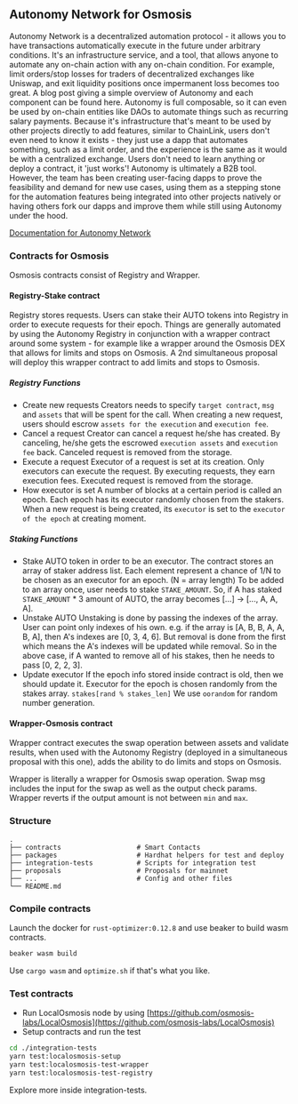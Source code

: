 ## Autonomy Network for Osmosis

Autonomy Network is a decentralized automation protocol - it allows you to have transactions automatically execute in the future under arbitrary conditions.
It's an infrastructure service, and a tool, that allows anyone to automate any on-chain action with any on-chain condition. For example, limit orders/stop losses for traders of decentralized exchanges like Uniswap, and exit liquidity positions once impermanent loss becomes too great. A blog post giving a simple overview of Autonomy and each component can be found here. Autonomy is full composable, so it can even be used by on-chain entities like DAOs to automate things such as recurring salary payments. Because it's infrastructure that's meant to be used by other projects directly to add features, similar to ChainLink, users don't even need to know it exists - they just use a dapp that automates something, such as a limit order, and the experience is the same as it would be with a centralized exchange. Users don't need to learn anything or deploy a contract, it 'just works'!
Autonomy is ultimately a B2B tool. However, the team has been creating user-facing dapps to prove the feasibility and demand for new use cases, using them as a stepping stone for the automation features being integrated into other projects natively or having others fork our dapps and improve them while still using Autonomy under the hood.

[Documentation for Autonomy Network](https://autonomy-network.gitbook.io/autonomy-docs/autonomy-network/overview)

### Contracts for Osmosis

Osmosis contracts consist of Registry and Wrapper.

#### Registry-Stake contract

Registry stores requests. Users can stake their AUTO tokens into Registry in order to execute requests for their epoch. Things are generally automated by using the Autonomy Registry in conjunction with a wrapper contract around some system - for example like a wrapper around the Osmosis DEX that allows for limits and stops on Osmosis. A 2nd simultaneous proposal will deploy this wrapper contract to add limits and stops to Osmosis.

##### Registry Functions

- Create new requests
Creators needs to specify `target contract`, `msg` and `assets` that will be spent for the call.
When creating a new request, users should escrow `assets for the execution` and `execution fee`.
- Cancel a request
Creator can cancel a request he/she has created. By canceling, he/she gets the escrowed `execution assets` and `execution fee` back.
Canceled request is removed from the storage.
- Execute a request
Executor of a request is set at its creation.
Only executors can execute the request.
By executing requests, they earn execution fees.
Executed request is removed from the storage.
- How executor is set
A number of blocks at a certain period is called an epoch.
Each epoch has its executor randomly chosen from the stakers.
When a new request is being created, its `executor` is set to the `executor of the epoch` at creating moment.

##### Staking Functions

- Stake AUTO token in order to be an executor.
The contract stores an array of staker address list.
Each element represent a chance of 1/N to be chosen as an executor for an epoch. (N = array length)
To be added to an array once, user needs to stake `STAKE_AMOUNT`.
So, if A has staked `STAKE_AMOUNT` * 3 amount  of AUTO, the array becomes [...] -> [..., A, A, A].
- Unstake AUTO
Unstaking is done by passing the indexes of the array.
User can point only indexes of his own.
e.g. if the array is [A, B, B, A, A, B, A], then A's indexes are [0, 3, 4, 6].
But removal is done from the first which means the A's indexes will be updated while removal.
So in the above case, if A wanted to remove all of his stakes, then he needs to pass [0, 2, 2, 3].
- Update executor
If the epoch info stored inside contract is old, then we should update it.
Executor for the epoch is chosen randomly from the stakes array.
`stakes[rand % stakes_len]`
We use `oorandom` for random number generation.

#### Wrapper-Osmosis contract

Wrapper contract executes the swap operation between assets and validate results, when used with the Autonomy Registry (deployed in a simultaneous proposal with this one), adds the ability to do limits and stops on Osmosis.

Wrapper is literally a wrapper for Osmosis swap operation.
Swap msg includes the input for the swap as well as the output check params.
Wrapper reverts if the output amount is not between `min` and `max`.

### Structure

    .
    ├── contracts                   # Smart Contacts
    ├── packages                    # Hardhat helpers for test and deploy
    ├── integration-tests           # Scripts for integration test
    ├── proposals                   # Proposals for mainnet
    ├── ...                         # Config and other files
    └── README.md

### Compile contracts

Launch the docker for `rust-optimizer:0.12.8` and use beaker to build wasm contracts.

```bash
beaker wasm build
```

Use `cargo wasm` and `optimize.sh` if that's what you like.

### Test contracts

- Run LocalOsmosis node by using [https://github.com/osmosis-labs/LocalOsmosis](https://github.com/osmosis-labs/LocalOsmosis)
- Setup contracts and run the test

```bash
cd ./integration-tests
yarn test:localosmosis-setup
yarn test:localosmosis-test-wrapper
yarn test:localosmosis-test-registry
```

Explore more inside integration-tests.
